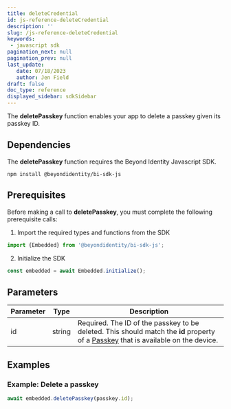```yaml
---
title: deleteCredential
id: js-reference-deleteCredential
description: ''
slug: /js-reference-deleteCredential
keywords: 
 - javascript sdk
pagination_next: null
pagination_prev: null
last_update: 
   date: 07/18/2023
   author: Jen Field
draft: false
doc_type: reference
displayed_sidebar: sdkSidebar
---
```




The **deletePasskey** function enables your app to delete a passkey given its passkey ID.

## Dependencies

The **deletePasskey** function requires the Beyond Identity Javascript SDK.

```
npm install @beyondidentity/bi-sdk-js
```

## Prerequisites

Before making a call to **deletePasskey**, you must complete the following prerequisite calls:  

1. Import the required types and functions from the SDK

  ```javascript
  import {Embedded} from '@beyondidentity/bi-sdk-js';
  ```  

2. Initialize the SDK

  ```javascript
  const embedded = await Embedded.initialize();
  ```  

## Parameters

| Parameter | Type |Description|
|---|---|---|
|id| string| Required. The ID of the passkey to be deleted. This should match the **id** property of a [Passkey](/docs/next/js-reference-passkey-type) that is available on the device.|

## Examples
### Example: Delete a passkey

```javascript
await embedded.deletePasskey(passkey.id);
```